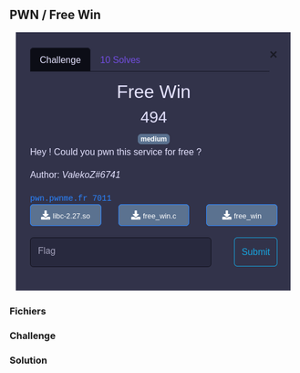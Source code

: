 ## PWN / Free Win

<p align="center">
  <img src="img/consignes.png" />
</p>

### Fichiers



### Challenge



### Solution
